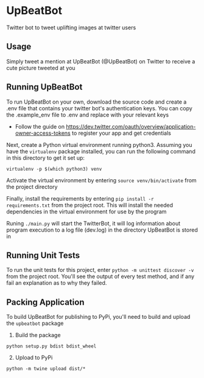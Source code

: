 # UpBeatBot
Twitter bot to tweet uplifting images at twitter users

## Usage
Simply tweet a mention at UpBeatBot (@UpBeatBot) on Twitter to receive a cute picture tweeted at you

## Running UpBeatBot
To run UpBeatBot on your own, download the source code and create a .env file that contains your twitter bot's authentication keys. You can copy the .example_env file to .env and replace with your relevant keys
- Follow the guide on https://dev.twitter.com/oauth/overview/application-owner-access-tokens to register your app and get credentials

Next, create a Python virtual environment running python3. Assuming you have the `virtualenv` package installed, you can run the following command in this directory to get it set up:

`virtualenv -p $(which python3) venv`

Activate the virtual environment by entering `source venv/bin/activate` from the project directory

Finally, install the requirements by entering `pip install -r requirements.txt` from the project root. This will install the needed dependencies in the virtual environment for use by the program

Runing `./main.py` will start the TwitterBot, it will log information about program execution to a log file (dev.log)
in the directory UpBeatBot is stored in

## Running Unit Tests
To run the unit tests for this project, enter `python -m unittest discover -v` from the project root. You'll see the output
of every test method, and if any fail an explanation as to why they failed.


## Packing Application
To build UpBeatBot for publishing to PyPi, you'll need to build and upload the `upbeatbot` package

1. Build the package

`python setup.py bdist bdist_wheel`

2. Upload to PyPi

`python -m twine upload dist/*`
